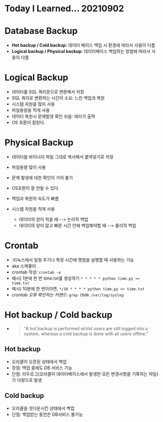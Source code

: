 # Today I Learned... 20210902

# Database Backup
- **Hot backup / Cold backup**: 데이터 베이스 백업 시 환경에 따라서 사용이 다름
- **Logical backup / Physical backup**: 데이터베이스 백업하는 방법에 따라서 사용이 다름

# **Logical Backup**
-  데이터를 SQL 쿼리문으로 변환해서 저장
- SQL 쿼리로 변환하는 시간이 소요: 느린 백업과 복원
- 시스템 자원을 많이 사용
- 파일용량을 적게 사용
- 데이터 복원시 문제발생 확인 쉬움: 에러가 출력
- OS 호환이 잘된다.

# **Physical Backup**
- 데이터를 바이너리 파일 그대로 복사해서 붙여넣기로 저장
- 파일용량 많이 사용
- 문제 발생에 대한 확인이 거의 불가
- OS호환이 잘 안될 수 있다.
- 백업과 복원의 속도가 빠름
- 시스템 자원을 적게 사용

	- 데이터의 양이 적을 때 --> 논리적 백업
	- 데이터의 양이 많고 빠른 시간 안에 백업해야할 때 --> 물리적 백업

# **Crontab**
- :리눅스에서 일정 주기나 특정 시간에 명령을 실행할 때 사용하는 기능
- aka 스케쥴러
- crontab 작성: ` crontab -e `
- 예시) 1분에 한 번 time.txt를 생성하기 `* * * * * python time.py >> time.txt`
- 예시) 10분에 한 번이라면, `*/10 * * * * python time.py >> time.txt`
- *crontab 오류 확인하는 커맨드*: `grep CRON /var/log/syslog`


# Hot backup / Cold backup
- > "A hot backup is performed whilst users are still logged into a system, whereas a cold backup is done with all users offline."
## Hot backup
- 오라클이 오픈된 상태에서 백업
- 장점: 백업 중에도 DB 서비스 가능
- 단점: 리두로그(오라클이 데이터베이스에서 발생한 모든 변경사항을 기록하는 파일)가 다량으로 발생
## Cold backup
- 오라클을 셧다운시킨 상태에서 백업
- 단점: 백업받는 동안은 DB서비스 불가능

